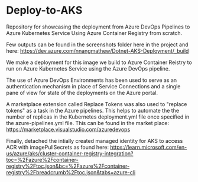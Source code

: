 # Deploy-to-AKS

Repository for showcasing the deployment from Azure DevOps Pipelines to Azure Kubernetes Service Using Azure Container Registry from scratch.

Few outputs can be found in the screenshots folder here in the project and here: https://dev.azure.com/nnangmathew/Dotnet-AKS-Deployment/_build

 
 We make a deployment for this image we build to Azure Container Reistry to run on Azure Kubernetes Service using the Azure DevOps pipeline.

 The use of Azure DevOps Environments has been used to serve as an authentication mechanism in place of Service Connections and a single pane of view for state of the deployments on the Azure portal.

 A marketplace extension called Replace Tokens was also used to "replace tokens" as a task in the Azure pipelines. This helps to automate the the number of replicas in the Kubernetes deployment.yml file once specified in the azure-pipelines.yml file. This can be found in the market place: https://marketplace.visualstudio.com/azuredevops

 Finally, detached the intially created managed identity for AKS to access ACR with imagePullSecrets as found here: https://learn.microsoft.com/en-us/azure/aks/cluster-container-registry-integration?toc=%2Fazure%2Fcontainer-registry%2Ftoc.json&bc=%2Fazure%2Fcontainer-registry%2Fbreadcrumb%2Ftoc.json&tabs=azure-cli 